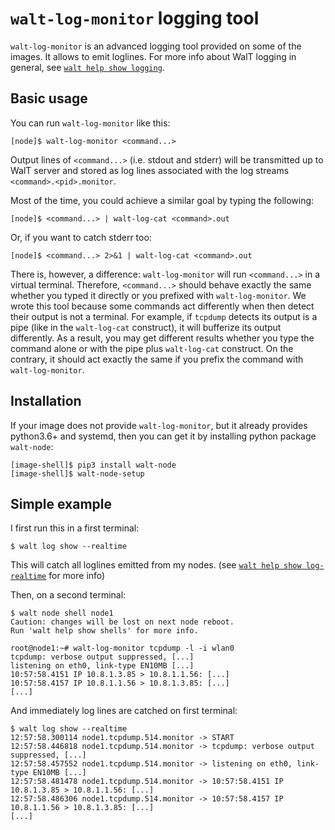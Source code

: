 
# `walt-log-monitor` logging tool

`walt-log-monitor` is an advanced logging tool provided on some of the images. It allows to emit loglines. For more info about WalT logging in general, see [`walt help show logging`](logging.md).

## Basic usage

You can run `walt-log-monitor` like this:
```
[node]$ walt-log-monitor <command...>
```

Output lines of `<command...>` (i.e. stdout and stderr) will be transmitted up to WalT server and stored as log lines associated with the log streams `<command>.<pid>.monitor`.

Most of the time, you could achieve a similar goal by typing the following:
```
[node]$ <command...> | walt-log-cat <command>.out
```

Or, if you want to catch stderr too:
```
[node]$ <command...> 2>&1 | walt-log-cat <command>.out
```

There is, however, a difference: `walt-log-monitor` will run `<command...>` in a virtual terminal. Therefore, `<command...>` should behave exactly the same whether you typed it directly or you prefixed with `walt-log-monitor`.
We wrote this tool because some commands act differently when then detect their output is not a terminal. For example, if `tcpdump` detects its output is a pipe (like in the `walt-log-cat` construct), it will bufferize its output differently. As a result, you may get different results whether you type the command alone or with the pipe plus `walt-log-cat` construct. On the contrary, it should act exactly the same if you prefix the command with `walt-log-monitor`.

## Installation

If your image does not provide `walt-log-monitor`, but it already provides python3.6+ and systemd, then you can get it by installing python package `walt-node`:
```
[image-shell]$ pip3 install walt-node
[image-shell]$ walt-node-setup
```

## Simple example

I first run this in a first terminal:
```
$ walt log show --realtime

```

This will catch all loglines emitted from my nodes. (see [`walt help show log-realtime`](log-realtime.md) for more info)

Then, on a second terminal:
```
$ walt node shell node1
Caution: changes will be lost on next node reboot.
Run 'walt help show shells' for more info.

root@node1:~# walt-log-monitor tcpdump -l -i wlan0
tcpdump: verbose output suppressed, [...]
listening on eth0, link-type EN10MB [...]
10:57:58.4151 IP 10.8.1.3.85 > 10.8.1.1.56: [...]
10:57:58.4157 IP 10.8.1.1.56 > 10.8.1.3.85: [...]
[...]
```

And immediately log lines are catched on first terminal:
```
$ walt log show --realtime
12:57:58.300114 node1.tcpdump.514.monitor -> START
12:57:58.446818 node1.tcpdump.514.monitor -> tcpdump: verbose output suppressed, [...]
12:57:58.457552 node1.tcpdump.514.monitor -> listening on eth0, link-type EN10MB [...]
12:57:58.481478 node1.tcpdump.514.monitor -> 10:57:58.4151 IP 10.8.1.3.85 > 10.8.1.1.56: [...]
12:57:58.486306 node1.tcpdump.514.monitor -> 10:57:58.4157 IP 10.8.1.1.56 > 10.8.1.3.85: [...]
[...]
```
